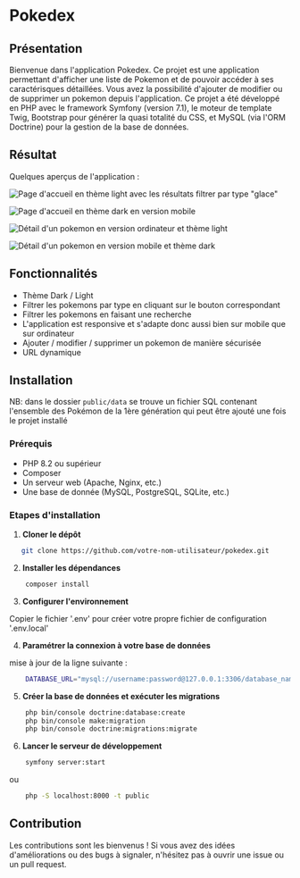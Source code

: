 # Pokedex

## Présentation

Bienvenue dans l'application Pokedex. Ce projet est une application permettant d'afficher une liste de Pokemon et de pouvoir accéder à ses caractérisques détaillées. Vous avez la possibilité d'ajouter de modifier ou de supprimer un pokemon depuis l'application.
Ce projet a été développé en PHP avec le framework Symfony (version 7.1), le moteur de template Twig, Bootstrap pour générer la quasi totalité du CSS, et MySQL (via l'ORM Doctrine) pour la gestion de la base de données.

## Résultat

Quelques aperçus de l'application :

![Page d'accueil en thème light avec les résultats filtrer par type "glace"](public/résultats/home-filter-glace.png)

![Page d'accueil en thème dark en version mobile](public/résultats/home-mobile.png)

![Détail d'un pokemon en version ordinateur et thème light](public/résultats/detail.png)

![Détail d'un pokemon en version mobile et thème dark](public/résultats/detail-mobile.png)

## Fonctionnalités

- Thème Dark / Light
- Filtrer les pokemons par type en cliquant sur le bouton correspondant
- Filtrer les pokemons en faisant une recherche
- L'application est responsive et s'adapte donc aussi bien sur mobile que sur ordinateur
- Ajouter / modifier / supprimer un pokemon de manière sécurisée
- URL dynamique

## Installation

NB: dans le dossier `public/data` se trouve un fichier SQL contenant l'ensemble des Pokémon de la 1ère génération qui peut être ajouté une fois le projet installé

### Prérequis

- PHP 8.2 ou supérieur
- Composer
- Un serveur web (Apache, Nginx, etc.)
- Une base de donnée (MySQL, PostgreSQL, SQLite, etc.)

### Etapes d'installation

1. **Cloner le dépôt**

```bash
   git clone https://github.com/votre-nom-utilisateur/pokedex.git
```

2. **Installer les dépendances**

```bash
    composer install
```

3. **Configurer l'environnement**

Copier le fichier '.env' pour créer votre propre fichier de configuration '.env.local'

4. **Paramétrer la connexion à votre base de données**

mise à jour de la ligne suivante :

```bash
    DATABASE_URL="mysql://username:password@127.0.0.1:3306/database_name?serverVersion=8.0.32&charset=utf8mb4"
```

5. **Créer la base de données et exécuter les migrations**

```bash
    php bin/console doctrine:database:create
    php bin/console make:migration
    php bin/console doctrine:migrations:migrate
```

6. **Lancer le serveur de développement**

```bash
    symfony server:start
```

ou

```bash
    php -S localhost:8000 -t public
```

## Contribution

Les contributions sont les bienvenus ! Si vous avez des idées d'améliorations ou des bugs à signaler, n'hésitez pas à ouvrir une issue ou un pull request.
